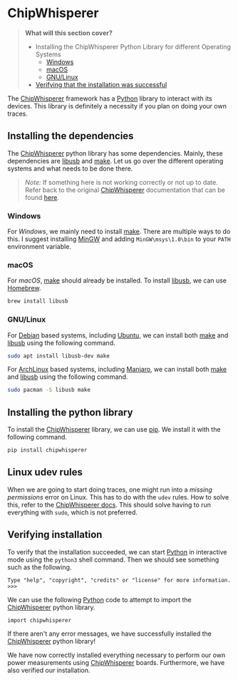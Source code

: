 # ChipWhisperer

> **What will this section cover?**
>
> * Installing the ChipWhisperer Python Library for different Operating Systems
>   * [Windows](#windows)
>   * [macOS](#macos)
>   * [GNU/Linux](#gnulinux)
> * [Verifying that the installation was successful](#verifying-installation)

The [ChipWhisperer] framework has a [Python] library to interact with its
devices.  This library is definitely a necessity if you plan on doing your own
traces.

## Installing the dependencies

The [ChipWhisperer] python library has some dependencies. Mainly, these
dependencies are [libusb] and [make]. Let us go over the different operating
systems and what needs to be done there.

> _Note:_ If something here is not working correctly or not up to date. Refer
> back to the original [ChipWhisperer] documentation that can be found
> [here](https://chipwhisperer.readthedocs.io/en/latest/prerequisites.html).

### Windows

For _Windows_, we mainly need to install [make]. There are multiple ways to do
this. I suggest installing [MinGW](https://letmegooglethat.com/?q=MinGW) and
adding `MinGW\msys\1.0\bin` to your `PATH` environment variable.

### macOS

For _macOS_, [make] should already be installed. To install [libusb], we can
use [Homebrew](https://brew.sh/).

```bash
brew install libusb
```

### GNU/Linux

For [Debian] based systems, including [Ubuntu], we can install both [make] and
[libusb] using the following command.

```bash
sudo apt install libusb-dev make
```

For [ArchLinux] based systems, including [Manjaro], we can install both [make]
and [libusb] using the following command.

```bash
sudo pacman -S libusb make
```

## Installing the python library

To install the [ChipWhisperer] library, we can use [pip]. We install it with the following
command.

```bash
pip install chipwhisperer
```

## Linux udev rules

When we are going to start doing traces, one might run into a *missing
permissions* error on Linux. This has to do with the `udev` rules. How to solve
this, refer to the [ChipWhisperer
docs](https://chipwhisperer.readthedocs.io/en/latest/prerequisites.html#hardware-drivers).
This should solve having to run everything with `sudo`, which is not preferred.

## Verifying installation

To verify that the installation succeeded, we can start [Python] in interactive
mode using the `python3` shell command. Then we should see something such as the
following.

```text
Type "help", "copyright", "credits" or "license" for more information.
>>>
```

We can use the following [Python] code to attempt to import the [ChipWhisperer]
python library.

```python3
import chipwhisperer
```

If there aren't any error messages, we have successfully installed the
[ChipWhisperer] python library!

We have now correctly installed everything necessary to perform our own power
measurements using [ChipWhisperer] boards. Furthermore, we have also verified
our installation.

[Python]: https://en.wikipedia.org/wiki/Python_(programming_language)
[C]: https://en.wikipedia.org/wiki/Python_(programming_language)
[RSA]: https://en.wikipedia.org/wiki/RSA_(cryptosystem)
[Power analysis]: https://en.wikipedia.org/wiki/Power_analysis
[ChipWhisperer]: https://github.com/newaetech/chipwhisperer
[Side-Channel analysis]: https://en.wikipedia.org/wiki/Side-channel_attack
[TQDM]: https://github.com/tqdm/tqdm
[NumPy]: https://numpy.org/
[Ubuntu]: https://en.wikipedia.org/wiki/Ubuntu
[Debian]: https://en.wikipedia.org/wiki/Debian
[ArchLinux]: https://en.wikipedia.org/wiki/Arch_Linux
[Manjaro]: https://en.wikipedia.org/wiki/Manjaro
[matplotlib]: https://matplotlib.org/
[pip]: https://pypi.org/project/pip/
[make]: https://en.wikipedia.org/wiki/Make_(software)
[libusb]: https://en.wikipedia.org/wiki/Libusb
